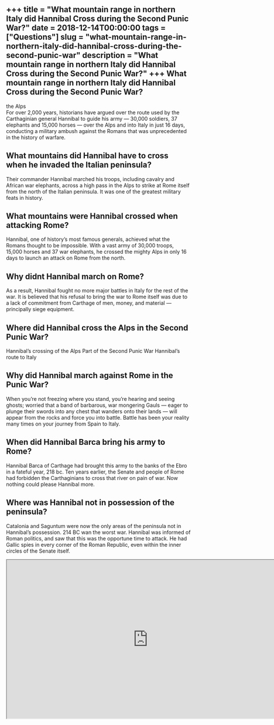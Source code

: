 +++
title = "What mountain range in northern Italy did Hannibal Cross during the Second Punic War?"
date = 2018-12-14T00:00:00
tags = ["Questions"]
slug = "what-mountain-range-in-northern-italy-did-hannibal-cross-during-the-second-punic-war"
description = "What mountain range in northern Italy did Hannibal Cross during the Second Punic War?"
+++
What mountain range in northern Italy did Hannibal Cross during the Second Punic War?
-------------------------------------------------------------------------------------

the Alps  
For over 2,000 years, historians have argued over the route used by the Carthaginian general Hannibal to guide his army — 30,000 soldiers, 37 elephants and 15,000 horses — over the Alps and into Italy in just 16 days, conducting a military ambush against the Romans that was unprecedented in the history of warfare.

What mountains did Hannibal have to cross when he invaded the Italian peninsula?
--------------------------------------------------------------------------------

Their commander Hannibal marched his troops, including cavalry and African war elephants, across a high pass in the Alps to strike at Rome itself from the north of the Italian peninsula. It was one of the greatest military feats in history.

What mountains were Hannibal crossed when attacking Rome?
---------------------------------------------------------

Hannibal, one of history’s most famous generals, achieved what the Romans thought to be impossible. With a vast army of 30,000 troops, 15,000 horses and 37 war elephants, he crossed the mighty Alps in only 16 days to launch an attack on Rome from the north.

Why didnt Hannibal march on Rome?
---------------------------------

As a result, Hannibal fought no more major battles in Italy for the rest of the war. It is believed that his refusal to bring the war to Rome itself was due to a lack of commitment from Carthage of men, money, and material — principally siege equipment.

Where did Hannibal cross the Alps in the Second Punic War?
----------------------------------------------------------

 Hannibal’s crossing of the Alps Part of the Second Punic War Hannibal’s route to Italy

Why did Hannibal march against Rome in the Punic War?
-----------------------------------------------------

When you’re not freezing where you stand, you’re hearing and seeing ghosts; worried that a band of barbarous, war mongering Gauls — eager to plunge their swords into any chest that wanders onto their lands — will appear from the rocks and force you into battle. Battle has been your reality many times on your journey from Spain to Italy.

When did Hannibal Barca bring his army to Rome?
-----------------------------------------------

Hannibal Barca of Carthage had brought this army to the banks of the Ebro in a fateful year, 218 bc. Ten years earlier, the Senate and people of Rome had forbidden the Carthaginians to cross that river on pain of war. Now nothing could please Hannibal more.

Where was Hannibal not in possession of the peninsula?
------------------------------------------------------

Catalonia and Saguntum were now the only areas of the peninsula not in Hannibal’s possession. 214 BC wan the worst war. Hannibal was informed of Roman politics, and saw that this was the opportune time to attack. He had Gallic spies in every corner of the Roman Republic, even within the inner circles of the Senate itself.

<iframe allow="accelerometer; autoplay; clipboard-write; encrypted-media; gyroscope; picture-in-picture" allowfullscreen="" class="__youtube_prefs__  epyt-is-override  no-lazyload" data-no-lazy="1" data-origheight="433" data-origwidth="770" data-skipgform_ajax_framebjll="" height="433" id="_ytid_69693" loading="lazy" src="https://www.youtube.com/embed/uSDGqRWcbsk?enablejsapi=1&autoplay=0&cc_load_policy=0&cc_lang_pref=&iv_load_policy=1&loop=0&modestbranding=0&rel=1&fs=1&playsinline=0&autohide=2&theme=dark&color=red&controls=1&" title="YouTube player" width="770"></iframe>